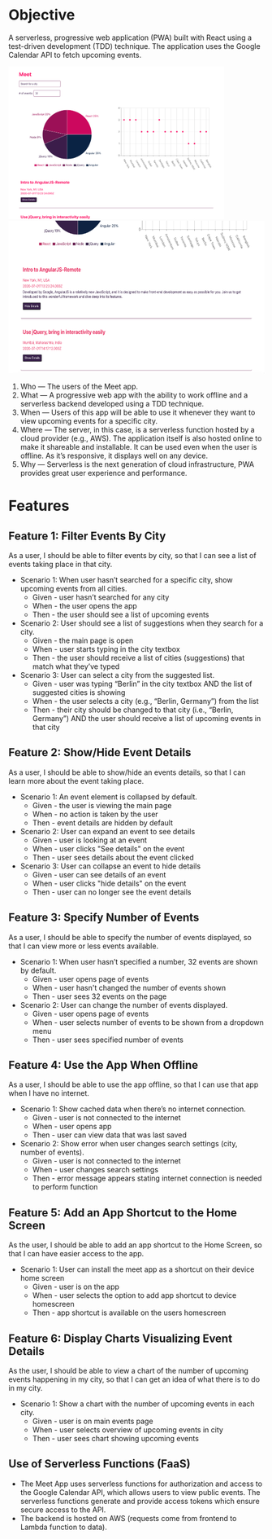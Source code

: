 # Objective

A serverless, progressive web application (PWA) built with React using a test-driven development (TDD) technique. The application uses the Google Calendar API to fetch upcoming events.

<img src="/img/mainpage.png" height="300px">
<img src="/img/details.png" height="300px">

1. Who — The users of the Meet app.
2. What — A progressive web app with the ability to work offline and a serverless backend
   developed using a TDD technique.
3. When — Users of this app will be able to use it whenever they want to view upcoming events
   for a specific city.
4. Where — The server, in this case, is a serverless function hosted by a cloud provider (e.g.,
   AWS). The application itself is also hosted online to make it shareable and installable. It can
   be used even when the user is offline. As it’s responsive, it displays well on any device.
5. Why — Serverless is the next generation of cloud infrastructure, PWA provides great user
   experience and performance.

# Features

## Feature 1: Filter Events By City

As a user, I should be able to filter events by city, so that I can see a list of events taking place in that city.

- Scenario 1: When user hasn’t searched for a specific city, show upcoming events from all cities.
  - Given - user hasn’t searched for any city
  - When - the user opens the app
  - Then - the user should see a list of upcoming events
- Scenario 2: User should see a list of suggestions when they search for a city.
  - Given - the main page is open
  - When - user starts typing in the city textbox
  - Then - the user should receive a list of cities (suggestions) that match what they’ve typed
- Scenario 3: User can select a city from the suggested list.
  - Given - user was typing “Berlin” in the city textbox AND the list of suggested cities is showing
  - When - the user selects a city (e.g., “Berlin, Germany”) from the list
  - Then - their city should be changed to that city (i.e., “Berlin, Germany”) AND the user should receive a list of upcoming events in that city

## Feature 2: Show/Hide Event Details

As a user, I should be able to show/hide an events details, so that I can learn more about the event taking place.

- Scenario 1: An event element is collapsed by default.
  - Given - the user is viewing the main page
  - When - no action is taken by the user
  - Then - event details are hidden by default
- Scenario 2: User can expand an event to see details
  - Given - user is looking at an event
  - When - user clicks "See details" on the event
  - Then - user sees details about the event clicked
- Scenario 3: User can collapse an event to hide details
  - Given - user can see details of an event
  - When - user clicks "hide details" on the event
  - Then - user can no longer see the event details

## Feature 3: Specify Number of Events

As a user, I should be able to specify the number of events displayed, so that I can view more or less events available.

- Scenario 1: When user hasn’t specified a number, 32 events are shown by default.
  - Given - user opens page of events
  - When - user hasn't changed the number of events shown
  - Then - user sees 32 events on the page
- Scenario 2: User can change the number of events displayed.
  - Given - user opens page of events
  - When - user selects number of events to be shown from a dropdown menu
  - Then - user sees specified number of events

## Feature 4: Use the App When Offline

As a user, I should be able to use the app offline, so that I can use that app when I have no internet.

- Scenario 1: Show cached data when there’s no internet connection.
  - Given - user is not connected to the internet
  - When - user opens app
  - Then - user can view data that was last saved
- Scenario 2: Show error when user changes search settings (city, number of events).
  - Given - user is not connected to the internet
  - When - user changes search settings
  - Then - error message appears stating internet connection is needed to perform function

## Feature 5: Add an App Shortcut to the Home Screen

As the user, I should be able to add an app shortcut to the Home Screen, so that I can have easier access to the app.

- Scenario 1: User can install the meet app as a shortcut on their device home screen
  - Given - user is on the app
  - When - user selects the option to add app shortcut to device homescreen
  - Then - app shortcut is available on the users homescreen

## Feature 6: Display Charts Visualizing Event Details

As the user, I should be able to view a chart of the number of upcoming events happening in my city, so that I can get an idea of what there is to do in my city.

- Scenario 1: Show a chart with the number of upcoming events in each city.
  - Given - user is on main events page
  - When - user selects overview of upcoming events in city
  - Then - user sees chart showing upcoming events

## Use of Serverless Functions (FaaS)

- The Meet App uses serverless functions for authorization and access to the Google Calendar API, which allows users to view public events. The serverless functions generate and provide access tokens which ensure secure access to the API.
- The backend is hosted on AWS (requests come from frontend to Lambda function to data).
